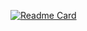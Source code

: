 [![Readme Card](https://github-readme-stats.vercel.app/api/pin/?username=BbySharp-dev&repo=Fluttter-Foodly)]([https://github.com/anuraghazra/github-readme-stats](https://github.com/BbySharp-dev/Fluttter-Foodly))
